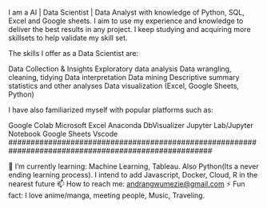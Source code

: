 I am a AI | Data Scientist | Data Analyst with knowledge of Python, SQL, Excel and Google sheets. I aim to use my experience and knowledge to deliver the best results in any project. I keep studying and acquiring more skillsets to help validate my skill set.

The skills I offer as a Data Scientist are:

Data Collection & Insights
Exploratory data analysis
Data wrangling, cleaning, tidying
Data interpretation
Data mining
Descriptive summary statistics and other analyses
Data visualization (Excel, Google Sheets, Python)

I have also familiarized myself with popular platforms such as:

Google Colab
Microsoft Excel
Anaconda
DbVisualizer
Jupyter Lab/Jupyter Notebook
Google Sheets
Vscode
######################################################################################################

🌱 I’m currently learning: Machine Learning, Tableau. Also Python(Its a never ending learning process). I intend to add Javascript, Docker, Cloud, R in the nearest future
📫 How to reach me: andrangwumezie@gmail.com
⚡ Fun fact: I love anime/manga, meeting people, Music, Traveling.
